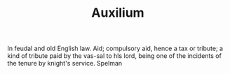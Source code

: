 ---
title: Auxilium
letter: A
permalink: "/definitions/auxilium.html"
body: In feudal and old English law. Aid; compulsory aid, hence a tax or tribute;
  a kind of tribute paid by the vas-sal to hls lord, being one of the incidents of
  the tenure by knight's service. Spelman
published_at: '2018-07-07'
layout: post
---